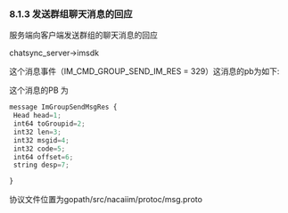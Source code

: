 ### 8.1.3  发送群组聊天消息的回应

服务端向客户端发送群组的聊天消息的回应

chatsync\_server-&gt;imsdk

这个消息事件（IM\_CMD\_GROUP\_SEND\_IM\_RES = 329）这消息的pb为如下:

这个消息的PB 为

```js
message ImGroupSendMsgRes {
 Head head=1;
 int64 toGroupid=2;
 int32 len=3;
 int32 msgid=4;
 int32 code=5;
 int64 offset=6;
 string desp=7;

}
```

协议文件位置为gopath/src/nacaiim/protoc/msg.proto

